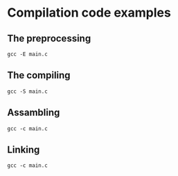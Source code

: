# Compilation code examples

## The preprocessing
```shell
gcc -E main.c
```

## The compiling
```shell
gcc -S main.c
```

## Assambling
```shell
gcc -c main.c
```

## Linking
```shell
gcc -c main.c
```